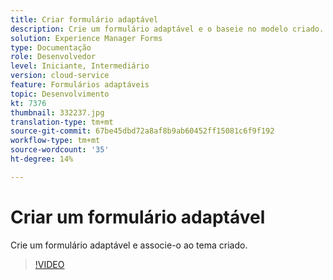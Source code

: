 ```yaml
---
title: Criar formulário adaptável
description: Crie um formulário adaptável e o baseie no modelo criado.
solution: Experience Manager Forms
type: Documentação
role: Desenvolvedor
level: Iniciante, Intermediário
version: cloud-service
feature: Formulários adaptáveis
topic: Desenvolvimento
kt: 7376
thumbnail: 332237.jpg
translation-type: tm+mt
source-git-commit: 67be45dbd72a8af8b9ab60452ff15081c6f9f192
workflow-type: tm+mt
source-wordcount: '35'
ht-degree: 14%

---
```



# Criar um formulário adaptável

Crie um formulário adaptável e associe-o ao tema criado.

>[!VIDEO](https://video.tv.adobe.com/v/332237?quality=12&learn=on)

